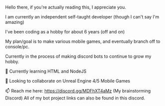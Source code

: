 Hello there, if you're actually reading this, I appreciate you.

I am currently an independent self-taught developer (though I can't say I'm amazing)

I've been coding as a hobby for about 6 years (off and on)

My plan/goal is to make various mobile games, and eventually branch off to console/pc.

Currently in the process of making discord bots to continue to grow my hobby.

🌱 Currently learning HTML and NodeJS

💞️ Looking to collaborate on Unreal Engine 4/5 Mobile Games

📫 Reach me here: https://discord.gg/MDFhXT4aMz (My brainstorming Discord)
All of my bot project links can also be found in this discord.

<!---
POPINxxCAPS/POPINxxCAPS is a ✨ special ✨ repository because its `README.md` (this file) appears on your GitHub profile.
You can click the Preview link to take a look at your changes.
--->
